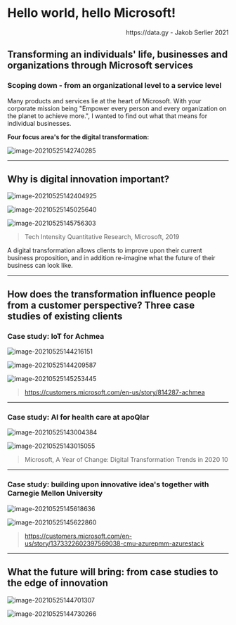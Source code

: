 # Hello world, hello Microsoft! 

<div style="text-align: right"> https://data.gy - Jakob Serlier 2021 </div>

## Transforming an individuals' life, businesses and organizations through Microsoft services 

### Scoping down - from an organizational level to a service level

Many products and services lie at the heart of Microsoft. With your corporate mission being "Empower every person and every organization on the planet to achieve more.", I wanted to find out what that means for individual businesses. 

**Four focus area's for the digital transformation:**

![image-20210525142740285](./pictures/image-20210525142740285.png)

---

## Why is digital innovation important?

![image-20210525142404925](./pictures/image-20210525142404925.png)

![image-20210525145025640](./pictures/image-20210525145025640.png)

![image-20210525145756303](./pictures/image-20210525145756303.png)

> Tech Intensity Quantitative Research, Microsoft, 2019

A digital transformation allows clients to improve upon their current business proposition, and in addition re-imagine what the future of their business can look like. 

---

## How does the transformation influence people from a customer perspective? Three case studies of existing clients

### Case study: IoT for Achmea

![image-20210525144216151](./pictures/image-20210525144216151.png)

![image-20210525144209587](./pictures/image-20210525144209587.png)

![image-20210525145253445](./pictures/image-20210525145253445.png)



> https://customers.microsoft.com/en-us/story/814287-achmea

---

### Case study:  AI for health care at apoQlar

![image-20210525143004384](./pictures/image-20210525143004384.png)

![image-20210525143015055](./pictures/image-20210525143015055.png)

> Microsoft, A Year of Change: Digital Transformation Trends in 2020 10

---

### Case study: building upon innovative idea's together with Carnegie Mellon University

![image-20210525145618636](./pictures/image-20210525145618636.png)

![image-20210525145622860](./pictures/image-20210525145622860.png)

> https://customers.microsoft.com/en-us/story/1373322602397569038-cmu-azurepmm-azurestack

---

## What the future will bring: from case studies to the edge of innovation

![image-20210525144701307](./pictures/image-20210525144701307.png)

![image-20210525144730266](./pictures/image-20210525144730266.png)
